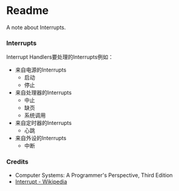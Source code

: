 # Readme
A note about Interrupts.

### Interrupts

Interrupt Handlers要处理的Interrupts例如：
- 来自电源的Interrupts
  - 启动
  - 停止
- 来自处理器的Interrupts
  - 中止
  - 缺页
  - 系统调用
- 来自定时器的Interrupts
  - 心跳
- 来自外设的Interrupts
  - 中断

### Credits
- Computer Systems: A Programmer's Perspective, Third Edition
- [Interrupt - Wikipedia](https://en.wikipedia.org/wiki/Interrupt)

